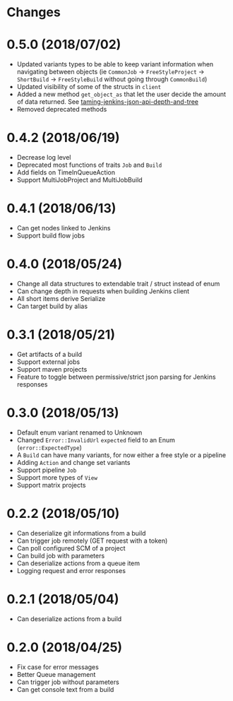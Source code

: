 # Changes

# 0.5.0 (2018/07/02)

* Updated variants types to be able to keep variant information when navigating between objects (ie `CommonJob` -> `FreeStyleProject` -> `ShortBuild` -> `FreeStyleBuild` without going through `CommonBuild`)
* Updated visibility of some of the structs in `client`
* Added a new method `get_object_as` that let the user decide the amount of data returned. See [taming-jenkins-json-api-depth-and-tree](https://www.cloudbees.com/blog/taming-jenkins-json-api-depth-and-tree)
* Removed deprecated methods

# 0.4.2 (2018/06/19)

* Decrease log level
* Deprecated most functions of traits `Job` and `Build`
* Add fields on TimeInQueueAction
* Support MultiJobProject and MultiJobBuild

# 0.4.1 (2018/06/13)

* Can get nodes linked to Jenkins
* Support build flow jobs

# 0.4.0 (2018/05/24)

* Change all data structures to extendable trait / struct instead of enum
* Can change depth in requests when building Jenkins client
* All short items derive Serialize
* Can target build by alias

# 0.3.1 (2018/05/21)

* Get artifacts of a build
* Support external jobs
* Support maven projects
* Feature to toggle between permissive/strict json parsing for Jenkins responses

# 0.3.0 (2018/05/13)

* Default enum variant renamed to Unknown
* Changed `Error::InvalidUrl` `expected` field to an Enum (`error::ExpectedType`)
* A `Build` can have many variants, for now either a free style or a pipeline
* Adding `Action` and change set variants
* Support pipeline `Job`
* Support more types of `View`
* Support matrix projects

# 0.2.2 (2018/05/10)

* Can deserialize git informations from a build
* Can trigger job remotely (GET request with a token)
* Can poll configured SCM of a project
* Can build job with parameters
* Can deserialize actions from a queue item
* Logging request and error responses

# 0.2.1 (2018/05/04)

* Can deserialize actions from a build

# 0.2.0 (2018/04/25)

* Fix case for error messages
* Better Queue management
* Can trigger job without parameters
* Can get console text from a build
